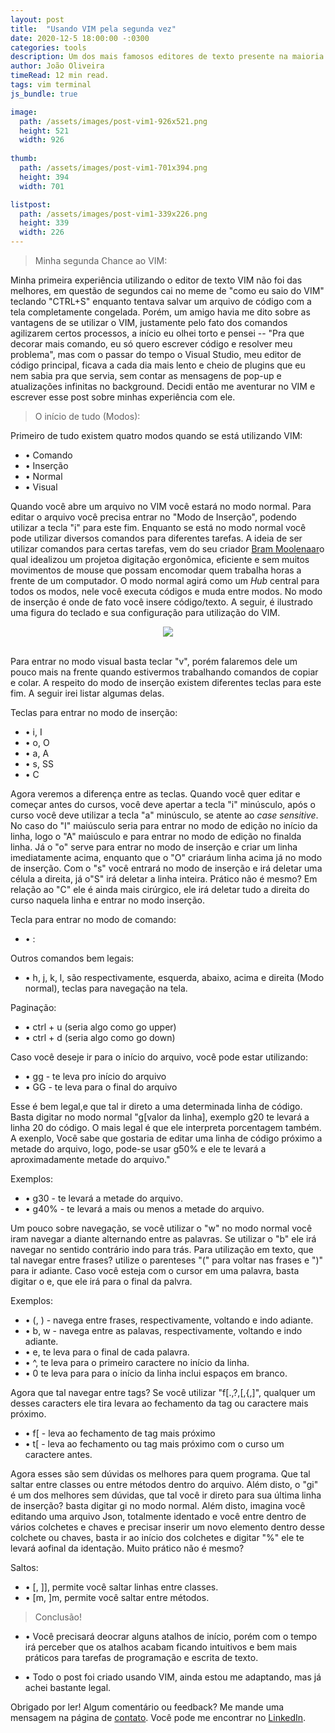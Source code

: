 ```yaml
---
layout: post
title:  "Usando VIM pela segunda vez"
date: 2020-12-5 18:00:00 -:0300
categories: tools
description: Um dos mais famosos editores de texto presente na maioria dos sistemas. Contarei nesse post minha segunda chance ao VIM e como ele me impressionou.
author: João Oliveira
timeRead: 12 min read.
tags: vim terminal
js_bundle: true

image:
  path: /assets/images/post-vim1-926x521.png
  height: 521
  width: 926
  
thumb:
  path: /assets/images/post-vim1-701x394.png
  height: 394
  width: 701

listpost:
  path: /assets/images/post-vim1-339x226.png
  height: 339
  width: 226
---
```

> Minha segunda Chance ao VIM:

Minha primeira experiência utilizando o editor de texto VIM não foi das melhores, em questão de segundos cai no meme de "como eu saio do VIM" teclando "CTRL+S" enquanto tentava salvar um arquivo de código com a tela completamente congelada. Porém, um amigo havia me dito sobre as vantagens de se utilizar o VIM, justamente pelo fato dos comandos agilizarem certos processos, a início eu olhei torto e pensei -- "Pra que decorar mais comando, eu só quero escrever código e resolver meu problema", mas com o passar do tempo o Visual Studio, meu editor de código principal, ficava a cada dia mais lento e cheio de plugins que eu nem sabia pra que servia, sem contar as mensagens de pop-up e atualizações infinitas no background. Decidi então me aventurar no VIM e escrever esse post sobre minhas experiência com ele.

> O início de tudo (Modos): 

Primeiro de tudo existem quatro modos quando se está utilizando VIM:
- • Comando
- • Inserção
- • Normal
- • Visual 

Quando você abre um arquivo no VIM você estará no modo normal. Para editar o arquivo você precisa entrar no "Modo de Inserção", podendo utilizar a tecla "i" para este fim. Enquanto se está no modo normal você pode utilizar diversos comandos para diferentes tarefas.
A ideia de ser utilizar comandos para certas tarefas, vem do seu criador [Bram Moolenaar](https://en.wikipedia.org/wiki/Bram_Moolenaar)o qual idealizou um projetoa digitação ergonômica, eficiente e sem muitos movimentos de mouse que possam encomodar quem trabalha horas a frente de um computador. O modo normal agirá como um *Hub* central para todos os modos, nele você executa códigos e muda entre modos. No modo de inserção é onde de fato você insere código/texto. A seguir, é ilustrado uma figura do teclado e sua configuração para utilização do VIM.


<center><img src='../../assets/images/post-vim1-1.png'></center>
&nbsp;

Para entrar no modo visual basta teclar "v", porém falaremos dele um pouco mais na frente quando estivermos trabalhando comandos de copiar e colar. A respeito do modo de inserção existem diferentes teclas para este fim. A seguir irei listar algumas delas.

Teclas para entrar no modo de inserção:
- • i, I
- • o, O
- • a, A
- • s, SS
- • C

Agora veremos a diferença entre as teclas. Quando você quer editar e começar antes do cursos, você deve apertar a tecla "i" minúsculo, após o curso você deve utilizar a tecla "a" minúsculo, se atente ao *case sensitive*. No caso do "I" maiúsculo seria para entrar no modo de edição no início da linha, logo o "A" maiúsculo e para entrar no modo de edição no finalda linha. Já o "o" serve para entrar no modo de inserção e criar um linha imediatamente acima, enquanto que o "O" criaráum linha acima já no modo de inserção. Com o "s" você entrará no modo de inserção e irá deletar uma célula a direita, já o"S" irá deletar a linha inteira. Prático não é mesmo? Em relação ao "C" ele é ainda mais cirúrgico, ele irá deletar tudo a direita do curso naquela linha e entrar no modo inserção.

Tecla para entrar no modo de comando:
- • :

Outros comandos bem legais:
- • h, j, k, l, são respectivamente, esquerda, abaixo, acima e direita (Modo normal), teclas para navegação na tela.

Paginação:

- • ctrl + u (seria algo como go upper)
- • ctrl + d (seria algo como go down)

Caso você deseje ir para o início do arquivo, você pode estar utilizando:
- • gg - te leva pro início do arquivo
- • GG - te leva para o final do arquivo

Esse é bem legal,e  que tal ir direto a uma determinada linha de código. Basta digitar no modo normal "g[valor da linha], exemplo g20 te levará a linha 20 do código. O mais legal é que ele interpreta porcentagem também. A exenplo, Você sabe que gostaria de editar uma linha de código próximo a metade do arquivo, logo, pode-se usar g50% e ele te levará a aproximadamente metade do arquivo."

Exemplos:

- • g30 - te levará a metade do arquivo.
- • g40% - te levará a mais ou menos a metade do arquivo.

Um pouco sobre navegação, se você utilizar o "w" no modo normal você iram navegar a diante alternando entre as palavras. Se utilizar o "b" ele irá navegar no sentido contrário indo para trás. Para utilização em texto, que tal navegar entre frases? utilize o parenteses "(" para voltar nas frases e ")" para ir adiante. Caso você esteja com o cursor em uma palavra, basta digitar o e, que ele irá para o final da palvra.

Exemplos:
- • (, ) - navega entre frases, respectivamente, voltando e indo adiante.
- • b, w - navega entre as palavas, respectivamente, voltando e indo adiante.
- • e, te leva para o final de cada palavra.
- • ^, te leva para o primeiro caractere no início da linha.
- • 0 te leva para para o início da linha inclui espaços em branco.

Agora que tal navegar entre tags? Se você utilizar "f[.,?,[,{,]", qualquer um desses caracters ele tira levara ao fechamento da tag ou caractere
mais próximo.
- • f[ - leva ao fechamento de tag mais próximo
- • t[ - leva ao fechamento ou tag mais próximo com o curso um caractere antes. 

Agora esses são sem dúvidas os melhores para quem programa. Que tal saltar entre classes ou entre métodos dentro do arquivo. Além disto, o "gi" é um dos melhores sem dúvidas, que tal você ir direto para sua última linha de inserção? basta digitar gi no modo normal. Além disto, imagina você editando uma arquivo Json, totalmente identado e você entre dentro de vários colchetes e chaves e precisar inserir um novo elemento dentro desse colchete ou chaves, basta ir ao início dos colchetes e digitar "%" ele te levará aofinal da identação. Muito prático não é mesmo? 

Saltos:
- • [, ]], permite você saltar linhas entre classes.
- • [m, ]m, permite você saltar entre métodos.

> Conclusão!

- • Você precisará deocrar alguns atalhos de início, porém com o tempo irá perceber que os atalhos acabam ficando intuitivos e bem mais práticos para tarefas de programação e escrita de texto.

- • Todo o post foi criado usando VIM, ainda estou me adaptando, mas já achei bastante legal.

Obrigado por ler! Algum comentário ou feedback? Me mande uma mensagem na página de [contato](/contato.html). Você pode me encontrar no [LinkedIn](https://www.linkedin.com/in/joaolso/).

